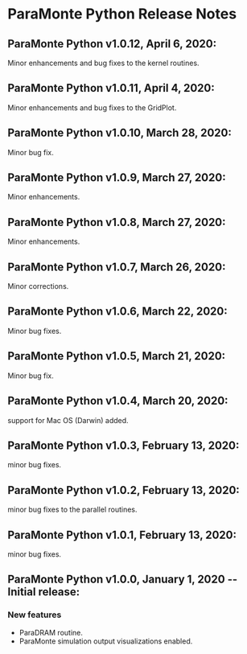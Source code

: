# ParaMonte Python Release Notes

## ParaMonte Python v1.0.12, April 6, 2020:

Minor enhancements and bug fixes to the kernel routines.

## ParaMonte Python v1.0.11, April 4, 2020:

Minor enhancements and bug fixes to the GridPlot.

## ParaMonte Python v1.0.10, March 28, 2020:

Minor bug fix.

## ParaMonte Python v1.0.9, March 27, 2020:

Minor enhancements.

## ParaMonte Python v1.0.8, March 27, 2020:

Minor enhancements.

## ParaMonte Python v1.0.7, March 26, 2020:

Minor corrections.

## ParaMonte Python v1.0.6, March 22, 2020:

Minor bug fixes.

## ParaMonte Python v1.0.5, March 21, 2020:

Minor bug fix.

## ParaMonte Python v1.0.4, March 20, 2020:

support for Mac OS (Darwin) added.

## ParaMonte Python v1.0.3, February 13, 2020:

minor bug fixes.

## ParaMonte Python v1.0.2, February 13, 2020:

minor bug fixes to the parallel routines.

## ParaMonte Python v1.0.1, February 13, 2020:

minor bug fixes.

## ParaMonte Python v1.0.0, January 1, 2020 -- Initial release:

### New features  

- ParaDRAM routine.  
- ParaMonte simulation output visualizations enabled.  
